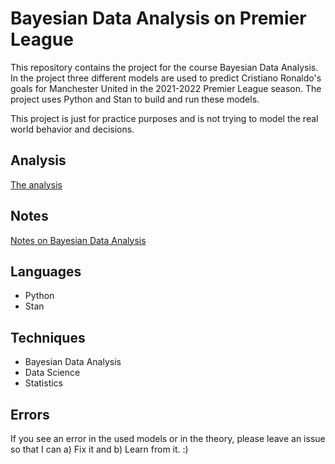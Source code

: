 # Bayesian Data Analysis on Premier League

This repository contains the project for the course Bayesian Data Analysis. In the project three different models are used to predict Cristiano Ronaldo's goals for Manchester United in the 2021-2022 Premier League season. The project uses Python and Stan to build and run these models. 

This project is just for practice purposes and is not trying to model the real world behavior and decisions.<br>

## Analysis
[The analysis](./analysis.ipynb)

## Notes 
[Notes on Bayesian Data Analysis](./documentation/notes.ipynb)

## Languages
<ul>
    <li>Python</li>
    <li>Stan</li>
</ul>

## Techniques
<ul>
    <li>Bayesian Data Analysis</li>
    <li>Data Science</li>
    <li>Statistics</li>
</ul>

## Errors 
If you see an error in the used models or in the theory, please leave an issue so that I can a) Fix it and b) Learn from it. :)
